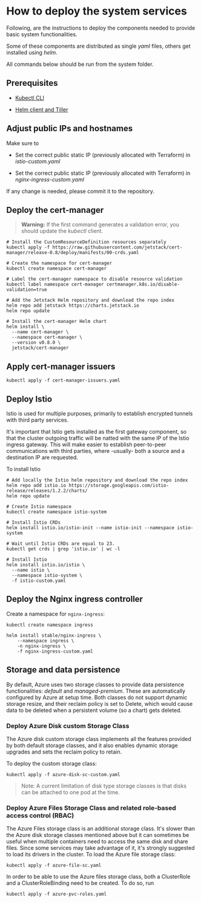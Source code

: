 # How to deploy the system services

Following, are the instructions to deploy the components needed to provide basic system functionalities.

Some of these components are distributed as single *yaml* files, others get installed using *helm*.

All commands below should be run from the system folder.

## Prerequisites

* [Kubectl CLI](https://kubernetes.io/docs/tasks/tools/install-kubectl/)

* [Helm client and Tiller](https://docs.microsoft.com/en-us/azure/aks/kubernetes-helm)

## Adjust public IPs and hostnames

Make sure to

* Set the correct public static IP (previously allocated with Terraform) in *istio-custom.yaml*

* Set the correct public static IP (previously allocated with Terraform) in *nginx-ingress-custom.yaml*

If any change is needed, please commit it to the repository.

## Deploy the cert-manager

> **Warning:** If the first command generates a validation error, you should update the *kubectl* client.

```shell
# Install the CustomResourceDefinition resources separately
kubectl apply -f https://raw.githubusercontent.com/jetstack/cert-manager/release-0.8/deploy/manifests/00-crds.yaml

# Create the namespace for cert-manager
kubectl create namespace cert-manager

# Label the cert-manager namespace to disable resource validation
kubectl label namespace cert-manager certmanager.k8s.io/disable-validation=true

# Add the Jetstack Helm repository and download the repo index
helm repo add jetstack https://charts.jetstack.io
helm repo update

# Install the cert-manager Helm chart
helm install \
  --name cert-manager \
  --namespace cert-manager \
  --version v0.8.0 \
  jetstack/cert-manager
```

## Apply cert-manager issuers

```shell
kubectl apply -f cert-manager-issuers.yaml
```

## Deploy Istio

Istio is used for multiple purposes, primarily to establish encrypted tunnels with third party services.

It's important that Istio gets installed as the first gateway component, so that the cluster outgoing traffic will be natted with the same IP of the Istio ingress gateway. This will make easier to establish peer-to-peer communications with third parties, where -usually- both a source and a destination IP are requested.

To install Istio

```shell
# Add locally the Istio helm repository and download the repo index
helm repo add istio.io https://storage.googleapis.com/istio-release/releases/1.2.2/charts/
helm repo update

# Create Istio namespace
kubectl create namespace istio-system

# Install Istio CRDs
helm install istio.io/istio-init --name istio-init --namespace istio-system

# Wait until Istio CRDs are equal to 23.
kubectl get crds | grep 'istio.io' | wc -l

# Install Istio
helm install istio.io/istio \
  --name istio \
  --namespace istio-system \
  -f istio-custom.yaml
```

## Deploy the Nginx ingress controller

Create a namespace for `nginx-ingress`:

```shell
kubectl create namespace ingress
```

```shell
helm install stable/nginx-ingress \
    --namespace ingress \
    -n nginx-ingress \
    -f nginx-ingress-custom.yaml
```

## Storage and data persistence

By default, Azure uses two storage classes to provide data persistence functionalities: *default* and *managed-premium*. These are automatically configured by Azure at setup time. Both classes do not support dynamic storage resize, and their reclaim policy is set to Delete, which would cause data to be deleted when a persistent volume (so a chart) gets deleted.

### Deploy Azure Disk custom Storage Class

The Azure disk custom storage class implements all the features provided by both default storage classes, and it also enables dynamic storage upgrades and sets the reclaim policy to retain.

To deploy the custom storage class:

```shell
kubectl apply -f azure-disk-sc-custom.yaml
```

>Note: A current limitation of disk type storage classes is that disks can be attached to one pod at the time.

### Deploy Azure Files Storage Class and related role-based access control (RBAC)

The Azure Files storage class is an additional storage class. It's slower than the Azure disk storage classes mentioned above but it can sometimes be useful when multiple containers need to access the same disk and share files.
Since some services may take advantage of it, it's strongly suggested to load its drivers in the cluster. To load the Azure file storage class:

```shell
kubectl apply -f azure-file-sc.yaml
```

In order to be able to use the Azure files storage class, both a ClusterRole and a ClusterRoleBinding need to be created. To do so, run

```shell
kubectl apply -f azure-pvc-roles.yaml
```
